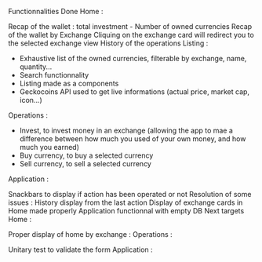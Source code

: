 Functionnalities
Done
Home :

Recap of the wallet :
total investment - Number of owned currencies
Recap of the wallet by Exchange
Cliquing on the exchange card will redirect you to the selected exchange view
History of the operations
Listing :
- Exhaustive list of the owned currencies, filterable by exchange, name, quantity...
- Search functionnality
- Listing made as a components
- Geckocoins API used to get live informations (actual price, market cap, icon...)

Operations :
- Invest, to invest money in an exchange (allowing the app to mae a difference between how much you used of your own money, and how much you earned)
- Buy currency, to buy a selected currency
- Sell currency, to sell a selected currency

Application :

Snackbars to display if action has been operated or not
Resolution of some issues :
History display from the last action
Display of exchange cards in Home made properly
Application functionnal with empty DB
Next targets
Home :

Proper display of home by exchange :
Operations :


Unitary test to validate the form
Application :

